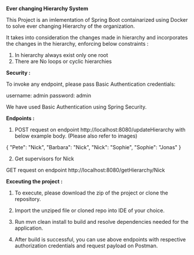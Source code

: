 **Ever changing Hierarchy System**

This Project is an imlementation of Spring Boot containarized using Docker to solve ever changing Hierarchy of the organization. 

It takes into consideration the changes made in hierarchy and incorporates the changes in the hierarchy, enforcing below constraints :

1. In hierarchy always exist only one root
2. There are No loops or cyclic hierarchies




**Security :**

To invoke any endpoint, please pass Basic Authentication credentials:

username: admin
password: admin

We have used Basic Authentication using Spring Security.




**Endpoints :**

1. POST request on endpoint http://localhost:8080/updateHierarchy with below example body. (Please also refer to images)

{
    "Pete": "Nick",
    "Barbara": "Nick",
    "Nick": "Sophie",
    "Sophie": "Jonas"
}


2. Get supervisors for Nick


GET request on endpoint http://localhost:8080/getHierarchy/Nick


**Exceuting the project :**

1. To execute, please download the zip of the project or clone the repository.

2. Import the unziped file or cloned repo into IDE of your choice.

3. Run mvn clean install to build and resolve dependencies needed for the application.

4. After build is successful, you can use above endpoints with respective authorization credentials and request payload on Postman.



